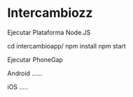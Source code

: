 # Intercambiozz

Ejecutar Plataforma Node.JS

cd intercambioapp/
npm install
npm start

Ejecutar PhoneGap

Android
......


iOS
.....

